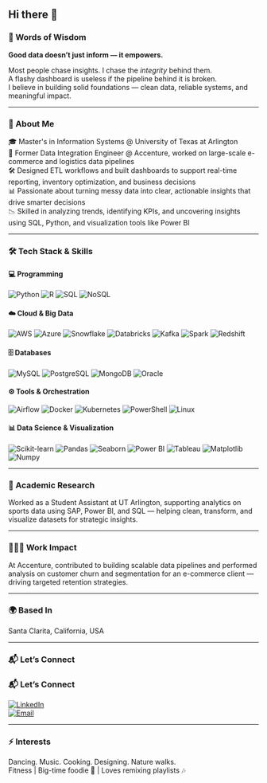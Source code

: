 ## Hi there 👋
### 📜 Words of Wisdom

**Good data doesn’t just inform — it empowers.**

Most people chase insights. I chase the *integrity* behind them.  
A flashy dashboard is useless if the pipeline behind it is broken.  
I believe in building solid foundations — clean data, reliable systems, and meaningful impact.

---

### 🚀 About Me

🎓 Master's in Information Systems @ University of Texas at Arlington  
💼 Former Data Integration Engineer @ Accenture, worked on large-scale e-commerce and logistics data pipelines  
🛠️ Designed ETL workflows and built dashboards to support real-time reporting, inventory optimization, and business decisions  
📊 Passionate about turning messy data into clear, actionable insights that drive smarter decisions  
📉 Skilled in analyzing trends, identifying KPIs, and uncovering insights using SQL, Python, and visualization tools like Power BI

----
### 🛠️ Tech Stack & Skills

#### 💻 Programming
![Python](https://img.shields.io/badge/Python-14354C?style=flat&logo=python&logoColor=white)
![R](https://img.shields.io/badge/R-276DC3?style=flat&logo=r&logoColor=white)
![SQL](https://img.shields.io/badge/SQL-4479A1?style=flat&logo=mysql&logoColor=white)
![NoSQL](https://img.shields.io/badge/NoSQL-008000?style=flat)

#### ☁️ Cloud & Big Data
![AWS](https://img.shields.io/badge/AWS-232F3E?style=flat&logo=amazon-aws&logoColor=white)
![Azure](https://img.shields.io/badge/Azure-0078D4?style=flat&logo=microsoft-azure&logoColor=white)
![Snowflake](https://img.shields.io/badge/Snowflake-56B9EB?style=flat&logo=snowflake&logoColor=white)
![Databricks](https://img.shields.io/badge/Databricks-E43E2B?style=flat&logo=databricks&logoColor=white)
![Kafka](https://img.shields.io/badge/Kafka-231F20?style=flat&logo=apachekafka&logoColor=white)
![Spark](https://img.shields.io/badge/Spark-E25A1C?style=flat&logo=apachespark&logoColor=white)
![Redshift](https://img.shields.io/badge/Amazon_Redshift-8C4FFF?style=flat&logo=amazon-redshift&logoColor=white)

#### 🗄️ Databases
![MySQL](https://img.shields.io/badge/MySQL-00758F?style=flat&logo=mysql&logoColor=white)
![PostgreSQL](https://img.shields.io/badge/PostgreSQL-4169E1?style=flat&logo=postgresql&logoColor=white)
![MongoDB](https://img.shields.io/badge/MongoDB-4EA94B?style=flat&logo=mongodb&logoColor=white)
![Oracle](https://img.shields.io/badge/Oracle-F80000?style=flat&logo=oracle&logoColor=white)

#### ⚙️ Tools & Orchestration
![Airflow](https://img.shields.io/badge/Airflow-017CEE?style=flat&logo=apache-airflow&logoColor=white)
![Docker](https://img.shields.io/badge/Docker-2496ED?style=flat&logo=docker&logoColor=white)
![Kubernetes](https://img.shields.io/badge/Kubernetes-326CE5?style=flat&logo=kubernetes&logoColor=white)
![PowerShell](https://img.shields.io/badge/PowerShell-5391FE?style=flat&logo=powershell&logoColor=white)
![Linux](https://img.shields.io/badge/Linux-FCC624?style=flat&logo=linux&logoColor=black)

#### 📊 Data Science & Visualization
![Scikit-learn](https://img.shields.io/badge/Scikit--learn-F7931E?style=flat&logo=scikit-learn&logoColor=white) ![Pandas](https://img.shields.io/badge/Pandas-150458?style=flat&logo=pandas&logoColor=white) ![Seaborn](https://img.shields.io/badge/Seaborn-3776AB?style=flat) ![Power BI](https://img.shields.io/badge/Power_BI-F2C811?style=flat&logo=powerbi&logoColor=black) ![Tableau](https://img.shields.io/badge/Tableau-E97627?style=flat&logo=tableau&logoColor=white) ![Matplotlib](https://img.shields.io/badge/Matplotlib-11557C?style=flat&logo=matplotlib&logoColor=white) ![Numpy](https://img.shields.io/badge/Numpy-013243?style=flat&logo=numpy&logoColor=white)

-----

### 🧠 Academic Research  
Worked as a Student Assistant at UT Arlington, supporting analytics on sports data using SAP, Power BI, and SQL — helping clean, transform, and visualize datasets for strategic insights.

-----

### 🧑🏽‍💻 Work Impact  
At Accenture, contributed to building scalable data pipelines and performed analysis on customer churn and segmentation for an e-commerce client — driving targeted retention strategies.

-----

### 🌍 Based In  
Santa Clarita, California, USA

---

### 📬 Let’s Connect  
### 📬 Let’s Connect

[![LinkedIn](https://img.shields.io/badge/LinkedIn-AKHILA_REDDY-0077B5?style=for-the-badge&logo=linkedin&logoColor=white)](https://www.linkedin.com/in/akhhila-reddy/)  
[![Email](https://img.shields.io/badge/Email-akhilaramareddy@gmail.com-D14836?style=for-the-badge&logo=gmail&logoColor=white)](mailto:akhilaramareddy@gmail.com)


-----

### ⚡ Interests  
Dancing. Music. Cooking. Designing. Nature walks.  
Fitness | Big-time foodie 🍲 | Loves remixing playlists 🎶

